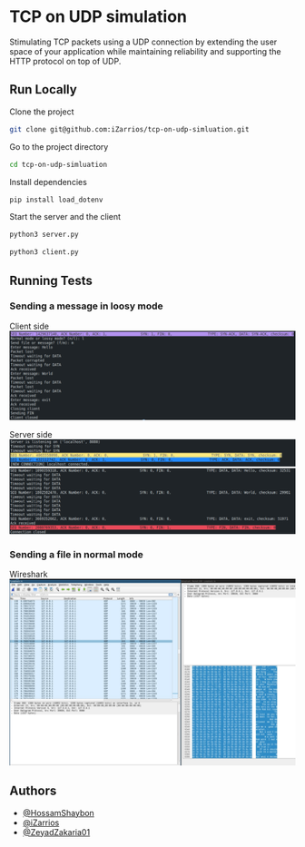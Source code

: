 # TCP on UDP simulation

Stimulating TCP packets using a UDP connection by extending the user space of your application while maintaining reliability and supporting the HTTP protocol on top of UDP.

## Run Locally

Clone the project

```bash
git clone git@github.com:iZarrios/tcp-on-udp-simluation.git
```

Go to the project directory

```bash
cd tcp-on-udp-simluation
```

Install dependencies

```bash
pip install load_dotenv
```

Start the server and the client

```bash
python3 server.py
```

```bash
python3 client.py
```

## Running Tests

### Sending a message in loosy mode

Client side
![App Screenshot](docs/client_loosy_msg.png)

Server side
![App Screenshot](docs/server_loosy_msg_1.png)
![App Screenshot](docs/server_loosy_msg_2.png)

### Sending a file in normal mode

Wireshark
![App Screenshot](docs/wireshark_normal_file.jpeg)

## Authors

-   [@HossamShaybon](https://github.com/HossamShaybon)
-   [@iZarrios](https://github.com/iZarrios)
-   [@ZeyadZakaria01](https://github.com/ZeyadZakaria01)
